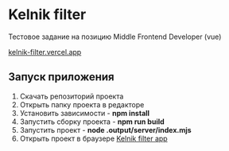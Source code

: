 # Kelnik filter
Тестовое задание на позицию Middle Frontend Developer (vue)

[kelnik-filter.vercel.app](https://kelnik-filter.vercel.app/)
## Запуск приложения
1) Скачать репозиторий проекта
2) Открыть папку проекта в редакторе
3) Установить зависимости - **npm install**
4) Запустить сборку проекта - **npm run build**
5) Запустить проект - **node .output/server/index.mjs**
6) Открыть проект в браузере [Kelnik filter app](http://localhost:3000)